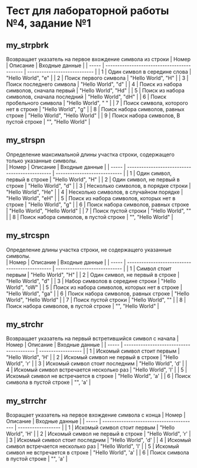 #  Тест для лабораторной работы №4, задание №1

## my_strpbrk
Возвращает указатель на первое вхождение символа из строки
| Номер | Описание                                    | Входные данные               |
| ----- | ------------------------------------------- | ---------------------------- |
| 1     | Один символ в середине слова                | "Hello World", "e"           |
| 2     | Поиск первого символа                       | "Hello World", "H"           |
| 3     | Поиск последнего символа                    | "Hello World", "d"           |
| 4     | Поиск из набора символов, сначала первый    | "Hello World", "Hd"          |
| 5     | Поиск из набора символов, сначала последний | "Hello World", "dH"          |
| 6     | Поиск пробельного символа                   | "Hello World", " "           |
| 7     | Поиск символа, которого нет в строке        | "Hello World", "g"           |
| 8     | Поиск набора символов, равных строке        | "Hello World", "Hello World" |
| 9     | Поиск набора символов, В пустой строке      | "", "Hello World"            |



## my_strspn
Определение максимальной длины участка строки, содержащего только указанные символы.  
| Номер | Описание                                       | Входные данные               |
| ----- | ---------------------------------------------- | ---------------------------- |
| 1     | Один символ, первый в строке                   | "Hello World", "H"           |
| 2     | Один символ, не первый в строке                | "Hello World", "d"           |
| 3     | Несколько символов, в порядке строки           | "Hello World", "He"          |
| 4     | Несколько символов, в случайном порядке        | "Hello World", "eH"          |
| 5     | Поиск из набора символов, которых нет в строке | "Hello World", "g"           |
| 6     | Поиск набора символов, равных строке           | "Hello World", "Hello World" |
| 7     | Поиск пустой строки                            | "Hello World", ""            |
| 8     | Поиск набора символов, в пустой строке         | "", "Hello World"            |


## my_strcspn
Определение длины участка строки, не содержащего указанные символы.  
| Номер | Описание                                       | Входные данные               |
| ----- | ---------------------------------------------- | ---------------------------- |
| 1     | Символ стоит первым                            | "Hello World", "H"           |
| 2     | Один символ, не первый в строке                | "Hello World", "d"           |
| 3     | Набор символов в середине строки               | "Hello World", "oW"          |
| 5     | Поиск из набора символов, которых нет в строке | "Hello World", "ga"          |
| 6     | Поиск набора символов, равных строке           | "Hello World", "Hello World" |
| 7     | Поиск пустой строки                            | "Hello World", ""            |
| 8     | Поиск набора символов, в пустой строке         | "", "Hello World"            |

## my_strchr
Возвращает указатель на первый встретившийся символ с начала
| Номер | Описание                                 | Входные данные     |
| ----- | ---------------------------------------- | ------------------ |
| 1     | Искомый символ стоит первым              | "Hello World", 'H' |
| 2     | Искомый символ не первый в строке        | "Hello World", 'r' |
| 3     | Искомый символ стоит последним           | "Hello World", 'd' |
| 4     | Искомый символ встречается несколько раз | "Hello World", 'l' |
| 5     | Искомый символ не встречается в строке   | "Hello World", 'a' |
| 6     | Поиск символа в пустой строке            | "", 'a'            |

    
## my_strrchr
Возращает указатель на первое вхождение символа с конца
| Номер | Описание                                 | Входные данные     |
| ----- | ---------------------------------------- | ------------------ |
| 1     | Искомый символ стоит первым              | "Hello World", 'H' |
| 2     | Искомый символ не первый в строке        | "Hello World", 'r' |
| 3     | Искомый символ стоит последним           | "Hello World", 'd' |
| 4     | Искомый символ встречается несколько раз | "Hello World", 'l' |
| 5     | Искомый символ не встречается в строке   | "Hello World", 'a' |
| 6     | Поиск символа в пустой строке            | "", 'a'            |
